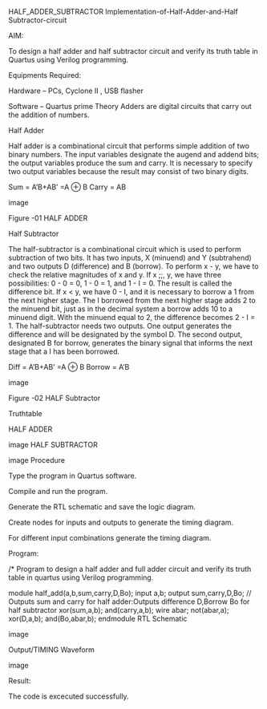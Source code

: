 HALF_ADDER_SUBTRACTOR
Implementation-of-Half-Adder-and-Half Subtractor-circuit

AIM:

To design a half adder and half subtractor circuit and verify its truth table in Quartus using Verilog programming.

Equipments Required:

Hardware – PCs, Cyclone II , USB flasher

Software – Quartus prime Theory Adders are digital circuits that carry out the addition of numbers.

Half Adder

Half adder is a combinational circuit that performs simple addition of two binary numbers. The input variables designate the augend and addend bits; the output variables produce the sum and carry. It is necessary to specify two output variables because the result may consist of two binary digits.

Sum = A’B+AB’ =A ⊕ B Carry = AB

image

Figure -01 HALF ADDER

Half Subtractor

The half-subtractor is a combinational circuit which is used to perform subtraction of two bits. It has two inputs, X (minuend) and Y (subtrahend) and two outputs D (difference) and B (borrow). To perform x - y, we have to check the relative magnitudes of x and y. If x ;;, y, we have three possibilities: 0 - 0 = 0, 1 - 0 = 1, and 1 - I = 0. The result is called the difference bit. If x < y, we have 0 - I, and it is necessary to borrow a 1 from the next higher stage. The I borrowed from the next higher stage adds 2 to the minuend bit, just as in the decimal system a borrow adds 10 to a minuend digit. With the minuend equal to 2, the difference becomes 2 - I = 1. The half-subtractor needs two outputs. One output generates the difference and will be designated by the symbol D. The second output, designated B for borrow, generates the binary signal that informs the next stage that a I has been borrowed.

Diff = A’B+AB’ =A ⊕ B Borrow = A’B

image

Figure -02 HALF Subtractor

Truthtable

HALF ADDER

image
HALF SUBTRACTOR

image
Procedure

Type the program in Quartus software.

Compile and run the program.

Generate the RTL schematic and save the logic diagram.

Create nodes for inputs and outputs to generate the timing diagram.

For different input combinations generate the timing diagram.

Program:

/* Program to design a half adder and full adder circuit and verify its truth table in quartus using Verilog programming.


module half_add(a,b,sum,carry,D,Bo);
input a,b;
output sum,carry,D,Bo; // Outputs sum and carry for half adder:Outputs difference D,Borrow Bo for half subtractor
xor(sum,a,b);
and(carry,a,b);
wire abar;
not(abar,a);
xor(D,a,b);
and(Bo,abar,b);
endmodule
RTL Schematic

image

Output/TIMING Waveform

image

Result:

The code is excecuted successfully.

